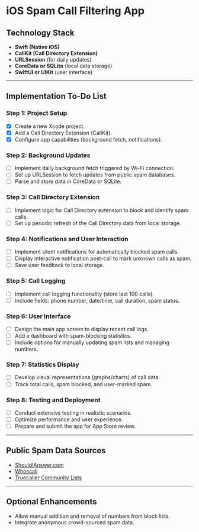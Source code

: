 # iOS Spam Call Filtering App

## Technology Stack

* **Swift (Native iOS)**
* **CallKit (Call Directory Extension)**
* **URLSession** (for daily updates)
* **CoreData or SQLite** (local data storage)
* **SwiftUI or UIKit** (user interface)

---

## Implementation To-Do List

### Step 1: Project Setup

* [x] Create a new Xcode project.
* [x] Add a Call Directory Extension (CallKit).
* [x] Configure app capabilities (background fetch, notifications).

### Step 2: Background Updates

* [ ] Implement daily background fetch triggered by Wi-Fi connection.
* [ ] Set up URLSession to fetch updates from public spam databases.
* [ ] Parse and store data in CoreData or SQLite.

### Step 3: Call Directory Extension

* [ ] Implement logic for Call Directory extension to block and identify spam calls.
* [ ] Set up periodic refresh of the Call Directory data from local storage.

### Step 4: Notifications and User Interaction

* [ ] Implement silent notifications for automatically blocked spam calls.
* [ ] Display interactive notification post-call to mark unknown calls as spam.
* [ ] Save user feedback to local storage.

### Step 5: Call Logging

* [ ] Implement call logging functionality (store last 100 calls).
* [ ] Include fields: phone number, date/time, call duration, spam status.

### Step 6: User Interface

* [ ] Design the main app screen to display recent call logs.
* [ ] Add a dashboard with spam-blocking statistics.
* [ ] Include options for manually updating spam lists and managing numbers.

### Step 7: Statistics Display

* [ ] Develop visual representations (graphs/charts) of call data.
* [ ] Track total calls, spam blocked, and user-marked spam.

### Step 8: Testing and Deployment

* [ ] Conduct extensive testing in realistic scenarios.
* [ ] Optimize performance and user experience.
* [ ] Prepare and submit the app for App Store review.

---

## Public Spam Data Sources

* [ShouldIAnswer.com](https://www.shouldianswer.com/)
* [Whoscall](https://whoscall.com/en)
* [Truecaller Community Lists](https://www.truecaller.com/)

---

## Optional Enhancements

* Allow manual addition and removal of numbers from block lists.
* Integrate anonymous crowd-sourced spam data.

